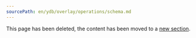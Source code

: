 ```yaml
---
sourcePath: en/ydb/overlay/operations/schema.md
---
```

This page has been deleted, the content has been moved to a [new section](../db/cloud_console/schema.md).

